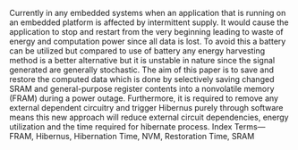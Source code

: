 Currently in any embedded systems when an application that is running on an embedded platform is affected by intermittent supply. It would cause the application to stop and restart from the very beginning leading to waste of energy and computation power since all data is lost.  To avoid this a battery can be utilized but compared to use of battery any energy harvesting method is a better alternative but it is unstable in nature since the signal generated are generally stochastic. The aim of this paper is to save and restore the computed data which is done by selectively saving changed SRAM and general-purpose register contents into a nonvolatile memory (FRAM) during a power outage. Furthermore, it is required to remove any external dependent circuitry and trigger Hibernus purely through software means this new approach will reduce external circuit dependencies, energy utilization and the time required for hibernate process. 
Index Terms— FRAM, Hibernus, Hibernation Time, NVM, Restoration Time, SRAM
